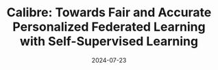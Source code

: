 ---
title: "Calibre: Towards Fair and Accurate Personalized Federated Learning with Self-Supervised Learning"
collection: publications
category: conferences
permalink: /publication/2024-01-19-icdcs
authors: "Chen, Sijia and Su, Ningxin and Li, Baochun"
#excerpt: 'This paper is about fixing template issue #693.'
date: 2024-07-23
venue: 'International Conference on Distributed Computing Systems'
abbreviate_venue: 'ICDCS'
paperurl: 'https://arxiv.org/pdf/2412.20020'
confurl: "https://icdcs2024.icdcs.org/" 
code: "https://github.com/TL-System/plato/tree/main/examples/ssl/calibre"
#citation: 'Your Name, You. (2024). &quot;Paper Title Number 3.&quot; <i>IEEE Global Communications Conference</i>. 1(3).'
---
